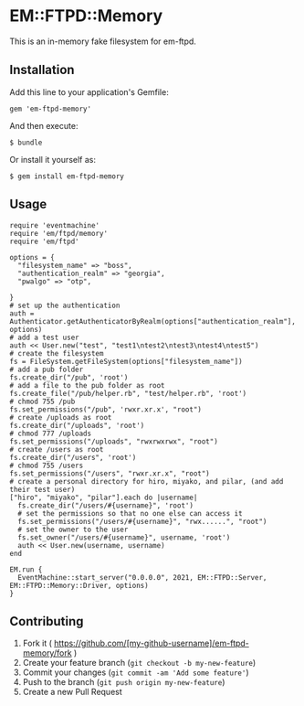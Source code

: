 # EM::FTPD::Memory

This is an in-memory fake filesystem for em-ftpd. 

## Installation

Add this line to your application's Gemfile:

    gem 'em-ftpd-memory'

And then execute:

    $ bundle

Or install it yourself as:

    $ gem install em-ftpd-memory

## Usage

	require 'eventmachine'
	require 'em/ftpd/memory'
	require 'em/ftpd'
	
    options = {
      "filesystem_name" => "boss",
      "authentication_realm" => "georgia",
      "pwalgo" => "otp",
      
    }
	# set up the authentication
    auth = Authenticator.getAuthenticatorByRealm(options["authentication_realm"], options)
	# add a test user
    auth << User.new("test", "test1\ntest2\ntest3\ntest4\ntest5")
	# create the filesystem
    fs = FileSystem.getFileSystem(options["filesystem_name"])
	# add a pub folder
    fs.create_dir("/pub", 'root')
	# add a file to the pub folder as root
    fs.create_file("/pub/helper.rb", "test/helper.rb", 'root')
	# chmod 755 /pub
    fs.set_permissions("/pub", 'rwxr.xr.x', "root")
	# create /uploads as root
    fs.create_dir("/uploads", 'root')
	# chmod 777 /uploads
    fs.set_permissions("/uploads", "rwxrwxrwx", "root")
    # create /users as root
    fs.create_dir("/users", 'root')
	# chmod 755 /users
    fs.set_permissions("/users", "rwxr.xr.x", "root")
	# create a personal directory for hiro, miyako, and pilar, (and add their test user)
    ["hiro", "miyako", "pilar"].each do |username|
      fs.create_dir("/users/#{username}", 'root')
	  # set the permissions so that no one else can access it
      fs.set_permissions("/users/#{username}", "rwx......", "root")
	  # set the owner to the user
      fs.set_owner("/users/#{username}", username, 'root')
      auth << User.new(username, username)
    end
    
    EM.run {
      EventMachine::start_server("0.0.0.0", 2021, EM::FTPD::Server, EM::FTPD::Memory::Driver, options)
    }

## Contributing

1. Fork it ( https://github.com/[my-github-username]/em-ftpd-memory/fork )
2. Create your feature branch (`git checkout -b my-new-feature`)
3. Commit your changes (`git commit -am 'Add some feature'`)
4. Push to the branch (`git push origin my-new-feature`)
5. Create a new Pull Request
